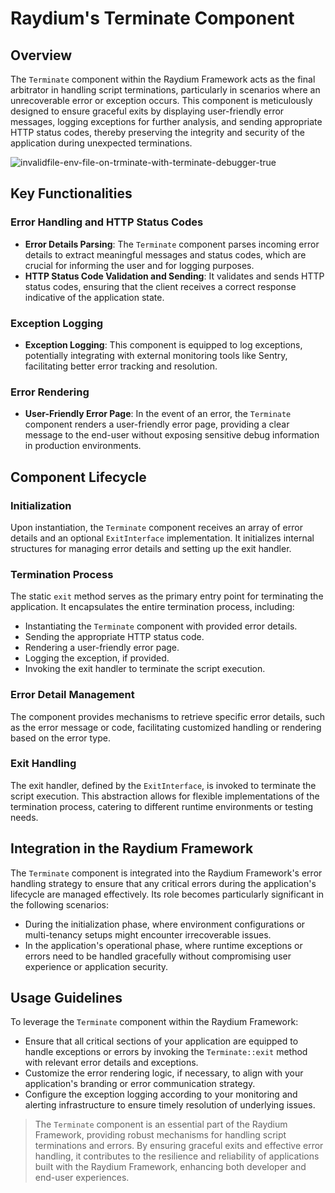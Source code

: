 # Raydium's Terminate Component

## Overview

The `Terminate` component within the Raydium Framework acts as the final arbitrator in handling script terminations, particularly in scenarios where an unrecoverable error or exception occurs. This component is meticulously designed to ensure graceful exits by displaying user-friendly error messages, logging exceptions for further analysis, and sending appropriate HTTP status codes, thereby preserving the integrity and security of the application during unexpected terminations.

![invalidfile-env-file-on-trminate-with-terminate-debugger-true](https://github.com/devuri/wpframework/assets/4777400/69b3b41e-f2ac-4535-849d-d366c02e369e)

## Key Functionalities

### Error Handling and HTTP Status Codes
- **Error Details Parsing**: The `Terminate` component parses incoming error details to extract meaningful messages and status codes, which are crucial for informing the user and for logging purposes.
- **HTTP Status Code Validation and Sending**: It validates and sends HTTP status codes, ensuring that the client receives a correct response indicative of the application state.

### Exception Logging
- **Exception Logging**: This component is equipped to log exceptions, potentially integrating with external monitoring tools like Sentry, facilitating better error tracking and resolution.

### Error Rendering
- **User-Friendly Error Page**: In the event of an error, the `Terminate` component renders a user-friendly error page, providing a clear message to the end-user without exposing sensitive debug information in production environments.

## Component Lifecycle

### Initialization
Upon instantiation, the `Terminate` component receives an array of error details and an optional `ExitInterface` implementation. It initializes internal structures for managing error details and setting up the exit handler.

### Termination Process
The static `exit` method serves as the primary entry point for terminating the application. It encapsulates the entire termination process, including:
- Instantiating the `Terminate` component with provided error details.
- Sending the appropriate HTTP status code.
- Rendering a user-friendly error page.
- Logging the exception, if provided.
- Invoking the exit handler to terminate the script execution.

### Error Detail Management
The component provides mechanisms to retrieve specific error details, such as the error message or code, facilitating customized handling or rendering based on the error type.

### Exit Handling
The exit handler, defined by the `ExitInterface`, is invoked to terminate the script execution. This abstraction allows for flexible implementations of the termination process, catering to different runtime environments or testing needs.

## Integration in the Raydium Framework

The `Terminate` component is integrated into the Raydium Framework's error handling strategy to ensure that any critical errors during the application's lifecycle are managed effectively. Its role becomes particularly significant in the following scenarios:
- During the initialization phase, where environment configurations or multi-tenancy setups might encounter irrecoverable issues.
- In the application's operational phase, where runtime exceptions or errors need to be handled gracefully without compromising user experience or application security.

## Usage Guidelines

To leverage the `Terminate` component within the Raydium Framework:
- Ensure that all critical sections of your application are equipped to handle exceptions or errors by invoking the `Terminate::exit` method with relevant error details and exceptions.
- Customize the error rendering logic, if necessary, to align with your application's branding or error communication strategy.
- Configure the exception logging according to your monitoring and alerting infrastructure to ensure timely resolution of underlying issues.

> The `Terminate` component is an essential part of the Raydium Framework, providing robust mechanisms for handling script terminations and errors. By ensuring graceful exits and effective error handling, it contributes to the resilience and reliability of applications built with the Raydium Framework, enhancing both developer and end-user experiences.
